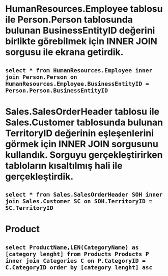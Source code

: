 # HumanResources.Employee tablosu ile Person.Person tablosunda bulunan BusinessEntityID değerini birlikte görebilmek için INNER JOIN sorgusu ile ekrana getirdik.

## `select * from HumanResources.Employee inner join Person.Person on HumanResources.Employee.BusinessEntityID = Person.Person.BusinessEntityID `

# Sales.SalesOrderHeader tablosu ile Sales.Customer tablosunda bulunan TerritoryID değerinin eşleşenlerini görmek için INNER JOIN sorgusunu kullandık. Sorguyu gerçekleştirirken tabloların kısaltılmış hali ile gerçekleştirdik.

## `select * from Sales.SalesOrderHeader SOH inner join Sales.Customer SC on SOH.TerritoryID = SC.TerritoryID `

# Product

## `select ProductName,LEN(CategoryName) as [category lenght] from Products Products P inner join Categories C on P.CategoryID = C.CategoryID order by [category lenght] asc `
